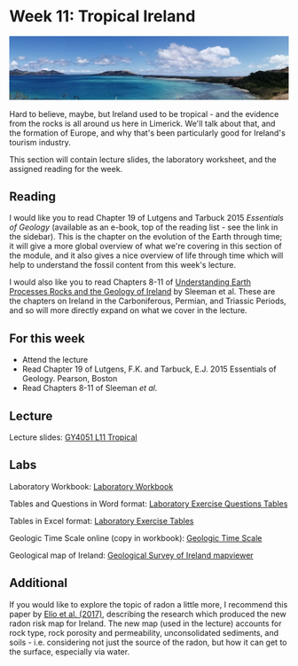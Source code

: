 # Week 11: Tropical Ireland

![Week 11 Cover image](./assets/images/fiji_banner.png)

Hard to believe, maybe, but Ireland used to be tropical - and the evidence from the rocks is all around us here in Limerick. We'll talk about that, and the formation of Europe, and why that's been particularly good for Ireland's tourism industry.

This section will contain lecture slides, the laboratory worksheet, and the assigned reading for the week.

## Reading

I would like you to read Chapter 19 of Lutgens and Tarbuck 2015 *Essentials of Geology* (available as an e-book, top of the reading list - see the link in the sidebar). This is the chapter on the evolution of the Earth through time; it will give a more global overview of what we're covering in this section of the module, and it also gives a nice overview of life through time which will help to understand the fossil content from this week's lecture.

I would also like you to read Chapters 8-11 of [Understanding Earth Processes Rocks and the Geology of Ireland](https://gsi.ie/documents/UnderstandingEarth_bookmarked.pdf) by Sleeman et al. These are the chapters on Ireland in the Carboniferous, Permian, and Triassic Periods, and so will more directly expand on what we cover in the lecture.

## For this week

 - Attend the lecture
 - Read Chapter 19 of Lutgens, F.K. and Tarbuck, E.J. 2015 Essentials of Geology. Pearson, Boston
 - Read Chapters 8-11 of Sleeman *et al.*

## Lecture

Lecture slides: [GY4051 L11 Tropical](./assets/lectures/GY4051_L11_Tropical.pdf)

## Labs

Laboratory Workbook: [Laboratory Workbook](./assets/labs/GY4051_Lab_Workbook.pdf)

Tables and Questions in Word format: [Laboratory Exercise Questions Tables](./assets/labs/GY4051_Lab_Tables_Questions.docx)

Tables in Excel format: [Laboratory Exercise Tables](./assets/labs/GY4051_Lab_Tables.xlsx)

Geologic Time Scale online (copy in workbook): [Geologic Time Scale](https://stratigraphy.org/chart/)

Geological map of Ireland: [Geological Survey of Ireland mapviewer](https://dcenr.maps.arcgis.com/apps/MapSeries/index.html?appid=a30af518e87a4c0ab2fbde2aaac3c228)

## Additional

If you would like to explore the topic of radon a little more, I recommend this paper by [Elío et al. (2017)](https://www.sciencedirect.com/science/article/pii/S0048969717311713), describing the research which produced the new radon risk map for Ireland. The new map (used in the lecture) accounts for rock type, rock porosity and permeability, unconsolidated sediments, and soils - i.e. considering not just the source of the radon, but how it can get to the surface, especially via water.

